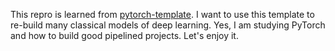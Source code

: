 This repro is learned from [pytorch-template](https://github.com/victoresque/pytorch-template).
I want to use this template to re-build many classical models of deep learning.
Yes, I am studying PyTorch and how to build good pipelined projects.
Let's enjoy it. 
